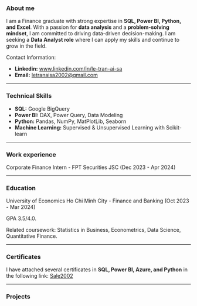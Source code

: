 ### About me
I am a Finance graduate with strong expertise in **SQL, Power BI, Python, and Excel**. With a passion for **data analysis** and a **problem-solving mindset**, I am committed to driving data-driven decision-making. I am seeking a **Data Analyst role** where I can apply my skills and continue to grow in the field.

Contact Information: 
* **Linkedin:** www.linkedin.com/in/le-tran-ai-sa
* **Email:** letranaisa2002@gmail.com

---
### Technical Skills
* **SQL:** Google BigQuery
* **Power BI:** DAX, Power Query, Data Modeling
* **Python:** Pandas, NumPy, MatPlotLib, Seaborn
* **Machine Learning:** Supervised & Unsupervised Learning with Scikit-learn

---

### Work experience
Corporate Finance Intern - FPT Securities JSC (Dec 2023 - Apr 2024)

---

### Education
University of Economics Ho Chi Minh City - Finance and Banking (Oct 2023 - Mar 2024)

GPA 3.5/4.0.

Related coursework: Statistics in Business, Econometrics, Data Science, Quantitative Finance.

---
### Certificates
I have attached several certificates in **SQL, Power BI, Azure, and Python** in the following link: [Sale2002](https://github.com/Sale2002/Sale2002)

---

### Projects
